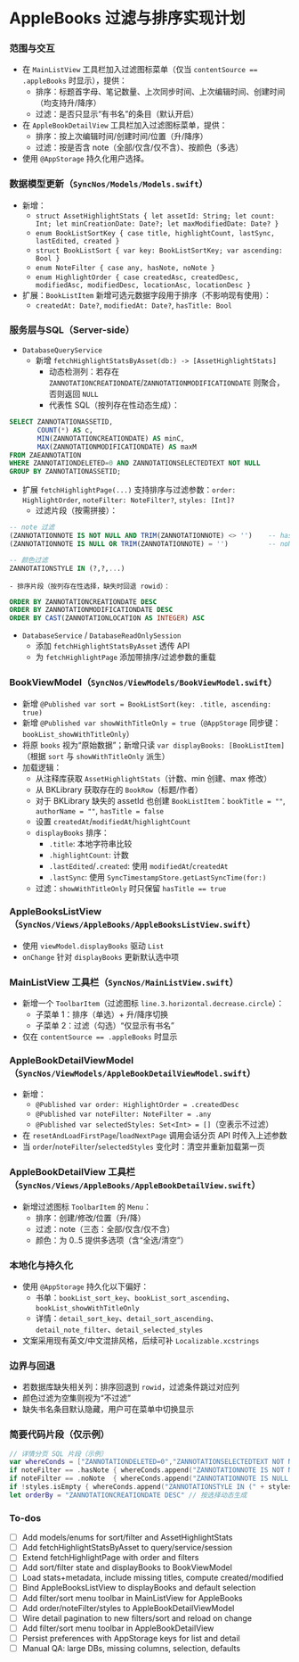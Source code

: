 <!-- ff86b927-dbc7-4b41-b87e-f6bc2bbd9523 645acdfe-d4a3-4339-9d77-fd56d254646b -->
# AppleBooks 过滤与排序实现计划

### 范围与交互

- 在 `MainListView` 工具栏加入过滤图标菜单（仅当 `contentSource == .appleBooks` 时显示），提供：
  - 排序：标题首字母、笔记数量、上次同步时间、上次编辑时间、创建时间（均支持升/降序）
  - 过滤：是否只显示“有书名”的条目（默认开启）
- 在 `AppleBookDetailView` 工具栏加入过滤图标菜单，提供：
  - 排序：按上次编辑时间/创建时间/位置（升/降序）
  - 过滤：按是否含 note（全部/仅含/仅不含）、按颜色（多选）
- 使用 `@AppStorage` 持久化用户选择。

### 数据模型更新（`SyncNos/Models/Models.swift`）

- 新增：
  - `struct AssetHighlightStats { let assetId: String; let count: Int; let minCreationDate: Date?; let maxModifiedDate: Date? }`
  - `enum BookListSortKey { case title, highlightCount, lastSync, lastEdited, created }`
  - `struct BookListSort { var key: BookListSortKey; var ascending: Bool }`
  - `enum NoteFilter { case any, hasNote, noNote }`
  - `enum HighlightOrder { case createdAsc, createdDesc, modifiedAsc, modifiedDesc, locationAsc, locationDesc }`
- 扩展：`BookListItem` 新增可选元数据字段用于排序（不影响现有使用）：
  - `createdAt: Date?`, `modifiedAt: Date?`, `hasTitle: Bool`

### 服务层与SQL（Server-side）

- `DatabaseQueryService`
  - 新增 `fetchHighlightStatsByAsset(db:) -> [AssetHighlightStats]`
    - 动态检测列：若存在 `ZANNOTATIONCREATIONDATE`/`ZANNOTATIONMODIFICATIONDATE` 则聚合，否则返回 `NULL`
    - 代表性 SQL（按列存在性动态生成）：
```sql
SELECT ZANNOTATIONASSETID,
       COUNT(*) AS c,
       MIN(ZANNOTATIONCREATIONDATE) AS minC,
       MAX(ZANNOTATIONMODIFICATIONDATE) AS maxM
FROM ZAEANNOTATION
WHERE ZANNOTATIONDELETED=0 AND ZANNOTATIONSELECTEDTEXT NOT NULL
GROUP BY ZANNOTATIONASSETID;
```

  - 扩展 `fetchHighlightPage(...)` 支持排序与过滤参数：`order: HighlightOrder`, `noteFilter: NoteFilter?`, `styles: [Int]?`
    - 过滤片段（按需拼接）：
```sql
-- note 过滤
(ZANNOTATIONNOTE IS NOT NULL AND TRIM(ZANNOTATIONNOTE) <> '')    -- hasNote
(ZANNOTATIONNOTE IS NULL OR TRIM(ZANNOTATIONNOTE) = '')          -- noNote

-- 颜色过滤
ZANNOTATIONSTYLE IN (?,?,...)
```

    - 排序片段（按列存在性选择，缺失时回退 rowid）：
```sql
ORDER BY ZANNOTATIONCREATIONDATE DESC
ORDER BY ZANNOTATIONMODIFICATIONDATE DESC
ORDER BY CAST(ZANNOTATIONLOCATION AS INTEGER) ASC
```

- `DatabaseService` / `DatabaseReadOnlySession`
  - 添加 `fetchHighlightStatsByAsset` 透传 API
  - 为 `fetchHighlightPage` 添加带排序/过滤参数的重载

### BookViewModel（`SyncNos/ViewModels/BookViewModel.swift`）

- 新增 `@Published var sort = BookListSort(key: .title, ascending: true)`
- 新增 `@Published var showWithTitleOnly = true`（`@AppStorage` 同步键：`bookList_showWithTitleOnly`）
- 将原 `books` 视为“原始数据”；新增只读 `var displayBooks: [BookListItem]`（根据 `sort` 与 `showWithTitleOnly` 派生）
- 加载逻辑：
  - 从注释库获取 `AssetHighlightStats`（计数、min 创建、max 修改）
  - 从 BKLibrary 获取存在的 `BookRow`（标题/作者）
  - 对于 BKLibrary 缺失的 assetId 也创建 `BookListItem`：`bookTitle = ""`, `authorName = ""`, `hasTitle = false`
  - 设置 `createdAt`/`modifiedAt`/`highlightCount`
  - `displayBooks` 排序：
    - `.title`: 本地字符串比较
    - `.highlightCount`: 计数
    - `.lastEdited`/`.created`: 使用 `modifiedAt`/`createdAt`
    - `.lastSync`: 使用 `SyncTimestampStore.getLastSyncTime(for:)`
  - 过滤：`showWithTitleOnly` 时只保留 `hasTitle == true`

### AppleBooksListView（`SyncNos/Views/AppleBooks/AppleBooksListView.swift`）

- 使用 `viewModel.displayBooks` 驱动 `List`
- `onChange` 针对 `displayBooks` 更新默认选中项

### MainListView 工具栏（`SyncNos/MainListView.swift`）

- 新增一个 `ToolbarItem`（过滤图标 `line.3.horizontal.decrease.circle`）：
  - 子菜单 1：排序（单选）+ 升/降序切换
  - 子菜单 2：过滤（勾选）“仅显示有书名”
- 仅在 `contentSource == .appleBooks` 时显示

### AppleBookDetailViewModel（`SyncNos/ViewModels/AppleBookDetailViewModel.swift`）

- 新增：
  - `@Published var order: HighlightOrder = .createdDesc`
  - `@Published var noteFilter: NoteFilter = .any`
  - `@Published var selectedStyles: Set<Int> = []`（空表示不过滤）
- 在 `resetAndLoadFirstPage`/`loadNextPage` 调用会话分页 API 时传入上述参数
- 当 `order`/`noteFilter`/`selectedStyles` 变化时：清空并重新加载第一页

### AppleBookDetailView 工具栏（`SyncNos/Views/AppleBooks/AppleBookDetailView.swift`）

- 新增过滤图标 `ToolbarItem` 的 `Menu`：
  - 排序：创建/修改/位置（升/降）
  - 过滤：note（三态：全部/仅含/仅不含）
  - 颜色：为 0..5 提供多选项（含“全选/清空”）

### 本地化与持久化

- 使用 `@AppStorage` 持久化以下偏好：
  - 书单：`bookList_sort_key`、`bookList_sort_ascending`、`bookList_showWithTitleOnly`
  - 详情：`detail_sort_key`、`detail_sort_ascending`、`detail_note_filter`、`detail_selected_styles`
- 文案采用现有英文/中文混排风格，后续可补 `Localizable.xcstrings`

### 边界与回退

- 若数据库缺失相关列：排序回退到 `rowid`，过滤条件跳过对应列
- 颜色过滤为空集则视为“不过滤”
- 缺失书名条目默认隐藏，用户可在菜单中切换显示

### 简要代码片段（仅示例）

```swift
// 详情分页 SQL 片段（示例）
var whereConds = ["ZANNOTATIONDELETED=0","ZANNOTATIONSELECTEDTEXT NOT NULL","ZANNOTATIONASSETID=?"]
if noteFilter == .hasNote { whereConds.append("ZANNOTATIONNOTE IS NOT NULL AND TRIM(ZANNOTATIONNOTE) <> ''") }
if noteFilter == .noNote  { whereConds.append("ZANNOTATIONNOTE IS NULL OR TRIM(ZANNOTATIONNOTE) = ''") }
if !styles.isEmpty { whereConds.append("ZANNOTATIONSTYLE IN (" + styles.map{ _ in "?" }.joined(separator: ",") + ")") }
let orderBy = "ZANNOTATIONCREATIONDATE DESC" // 按选择动态生成
```

### To-dos

- [ ] Add models/enums for sort/filter and AssetHighlightStats
- [ ] Add fetchHighlightStatsByAsset to query/service/session
- [ ] Extend fetchHighlightPage with order and filters
- [ ] Add sort/filter state and displayBooks to BookViewModel
- [ ] Load stats+metadata, include missing titles, compute created/modified
- [ ] Bind AppleBooksListView to displayBooks and default selection
- [ ] Add filter/sort menu toolbar in MainListView for AppleBooks
- [ ] Add order/noteFilter/styles to AppleBookDetailViewModel
- [ ] Wire detail pagination to new filters/sort and reload on change
- [ ] Add filter/sort menu toolbar in AppleBookDetailView
- [ ] Persist preferences with AppStorage keys for list and detail
- [ ] Manual QA: large DBs, missing columns, selection, defaults
